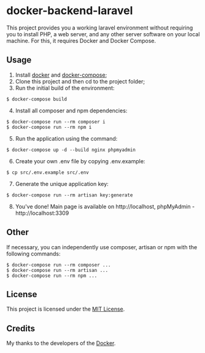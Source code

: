 # docker-backend-laravel

This project provides you a working laravel environment without requiring you to install PHP, a web server, and any other server software on your local machine. For this, it requires Docker and Docker Compose.

## Usage

1. Install [docker](https://docs.docker.com/engine/installation/) and [docker-compose](https://docs.docker.com/compose/install/);
2. Clone this project and then cd to the project folder;
3. Run the initial build of the environment:
```
$ docker-compose build
```
4. Install all composer and npm dependencies:
```
$ docker-compose run --rm composer i
$ docker-compose run --rm npm i
```
5. Run the application using the command:
```
$ docker-compose up -d --build nginx phpmyadmin
```
6. Create your own .env file by copying .env.example:
```
$ cp src/.env.example src/.env
```
7. Generate the unique application key:
```
$ docker-compose run --rm artisan key:generate
```
8.  You've done! Main page is available on http://localhost, phpMyAdmin - http://localhost:3309

## Other

If necessary, you can independently use composer, artisan or npm with the following commands:
```
$ docker-compose run --rm composer ...
$ docker-compose run --rm artisan ...
$ docker-compose run --rm npm ...
```

## License

This project is licensed under the [MIT License](LICENSE).

## Credits

My thanks to the developers of the [Docker](https://www.docker.com/company).

